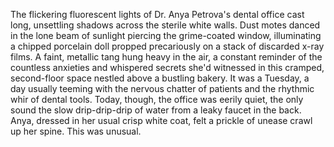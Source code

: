 The flickering fluorescent lights of Dr. Anya Petrova's dental office cast long, unsettling shadows across the sterile white walls.  Dust motes danced in the lone beam of sunlight piercing the grime-coated window, illuminating a chipped porcelain doll propped precariously on a stack of discarded x-ray films.  A faint, metallic tang hung heavy in the air, a constant reminder of the countless anxieties and whispered secrets she'd witnessed in this cramped, second-floor space nestled above a bustling bakery.  It was a Tuesday, a day usually teeming with the nervous chatter of patients and the rhythmic whir of dental tools.  Today, though, the office was eerily quiet, the only sound the slow drip-drip-drip of water from a leaky faucet in the back.  Anya, dressed in her usual crisp white coat, felt a prickle of unease crawl up her spine.  This was unusual.
